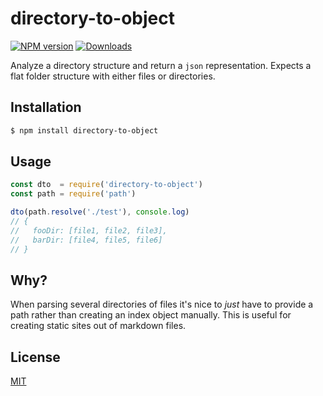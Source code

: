 # directory-to-object
[![NPM version][npm-image]][npm-url]
[![Downloads][downloads-image]][downloads-url]

Analyze a directory structure and return a `json` representation. Expects a flat
folder structure with either files or directories.

## Installation
```bash
$ npm install directory-to-object
```

## Usage
```js
const dto  = require('directory-to-object')
const path = require('path')

dto(path.resolve('./test'), console.log)
// {
//   fooDir: [file1, file2, file3],
//   barDir: [file4, file5, file6]
// }
```

## Why?
When parsing several directories of files it's nice to _just_ have to
provide a path rather than creating an index object manually. This is useful
for creating static sites out of markdown files.

## License
[MIT](https://tldrlegal.com/license/mit-license)

[npm-image]: https://img.shields.io/npm/v/directory-to-object.svg?style=flat-square
[npm-url]: https://npmjs.org/package/directory-to-object
[downloads-image]: http://img.shields.io/npm/dm/directory-to-object.svg?style=flat-square
[downloads-url]: https://npmjs.org/package/directory-to-object
